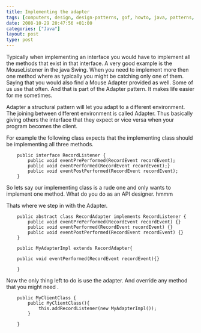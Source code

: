 ```yaml
---
title: Implementing the adapter
tags: [computers, design, design-patterns, gof, howto, java, patterns, programming, software, software-development, adapter-pattern, adapter]
date: 2008-10-29 20:47:56 +01:00
categories: ["Java"]
layout: post
type: post
---
```



Typically when implementing an interface you would have to implement all the methods that exist in that interface.  A very good example is the MouseListener in the java Swing. When you need to implement more then one method where as typically you might be catching only one of them.  Saying that you would also find a Mouse Adapter provided as well. Some of us use that often. And that is part of the Adapter pattern. It makes life easier for me sometimes.

Adapter a structural pattern will let you adapt to a different environment. The joining between different environment is called Adapter. Thus basically giving others the interface that they expect or vice versa when your program becomes the client.

For example the following class expects that the implementing class should be implementing all three methods.

```
	public interface RecordListener {
		public void eventPrePerformed(RecordEvent recordEvent);
		public void eventPerformed(RecordEvent recordEvent);}
		public void eventPostPerformed(RecordEvent recordEvent);
	}
```

So lets say our implementing class is a rude one and only wants to implement one method. What do you do as an API designer. hmmm

Thats where we step in with the Adapter.

```
	public abstract class RecordAdapter implements RecordListener {
		public void eventPrePerformed(RecordEvent recordEvent) {}
		public void eventPerformed(RecordEvent recordEvent) {}
		public void eventPostPerformed(RecordEvent recordEvent) {}
	}

	public MyAdapterImpl extends RecordAdapter{

	public void eventPerformed(RecordEvent recordEvent){}

	}
```


Now the only thing left to do is use the adapter. And override any method that you might need .

```
	public MyClientClass {
		public MyClientClass(){
			this.addRecordListener(new MyAdapterImpl());
		}

	}
```
